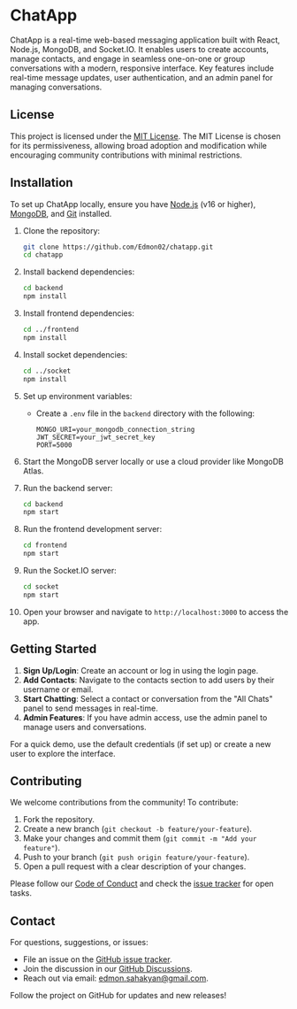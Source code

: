 # ChatApp

ChatApp is a real-time web-based messaging application built with React, Node.js, MongoDB, and Socket.IO. It enables users to create accounts, manage contacts, and engage in seamless one-on-one or group conversations with a modern, responsive interface. Key features include real-time message updates, user authentication, and an admin panel for managing conversations.

## License

This project is licensed under the [MIT License](LICENSE). The MIT License is chosen for its permissiveness, allowing broad adoption and modification while encouraging community contributions with minimal restrictions.

## Installation

To set up ChatApp locally, ensure you have [Node.js](https://nodejs.org/) (v16 or higher), [MongoDB](https://www.mongodb.com/), and [Git](https://git-scm.com/) installed.

1. Clone the repository:
   ```bash
   git clone https://github.com/Edmon02/chatapp.git
   cd chatapp
   ```

2. Install backend dependencies:
   ```bash
   cd backend
   npm install
   ```

3. Install frontend dependencies:
   ```bash
   cd ../frontend
   npm install
   ```

4. Install socket dependencies:
   ```bash
   cd ../socket
   npm install
   ```

5. Set up environment variables:
   - Create a `.env` file in the `backend` directory with the following:
     ```env
     MONGO_URI=your_mongodb_connection_string
     JWT_SECRET=your_jwt_secret_key
     PORT=5000
     ```

6. Start the MongoDB server locally or use a cloud provider like MongoDB Atlas.

7. Run the backend server:
   ```bash
   cd backend
   npm start
   ```

8. Run the frontend development server:
   ```bash
   cd frontend
   npm start
   ```

9. Run the Socket.IO server:
   ```bash
   cd socket
   npm start
   ```

10. Open your browser and navigate to `http://localhost:3000` to access the app.

## Getting Started

1. **Sign Up/Login**: Create an account or log in using the login page.
2. **Add Contacts**: Navigate to the contacts section to add users by their username or email.
3. **Start Chatting**: Select a contact or conversation from the "All Chats" panel to send messages in real-time.
4. **Admin Features**: If you have admin access, use the admin panel to manage users and conversations.

For a quick demo, use the default credentials (if set up) or create a new user to explore the interface.

## Contributing

We welcome contributions from the community! To contribute:

1. Fork the repository.
2. Create a new branch (`git checkout -b feature/your-feature`).
3. Make your changes and commit them (`git commit -m "Add your feature"`).
4. Push to your branch (`git push origin feature/your-feature`).
5. Open a pull request with a clear description of your changes.

Please follow our [Code of Conduct](CODE_OF_CONDUCT.md) and check the [issue tracker](https://github.com/your-username/chatapp/issues) for open tasks.

## Contact

For questions, suggestions, or issues:
- File an issue on the [GitHub issue tracker](https://github.com/Edmon02/chatapp/issues).
- Join the discussion in our [GitHub Discussions](https://github.com/Edmon02/chatapp/discussions).
- Reach out via email: edmon.sahakyan@gmail.com.

Follow the project on GitHub for updates and new releases!
